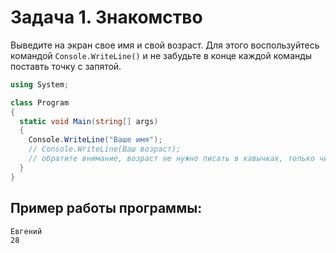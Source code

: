 # Задача 1. Знакомство

Выведите на экран свое имя и свой возраст. Для этого воспользуйтесь командой `Console.WriteLine()` и не забудьте в конце каждой команды поставть точку с запятой.

```cs
using System;

class Program
{
  static void Main(string[] args)
  {
    Console.WriteLine("Ваше имя");
    // Console.WriteLine(Ваш возраст);
    // обратите внимание, возраст не нужно писать в кавычках, только число
  }
}
```

## Пример работы программы:

```
Евгений
28
```
